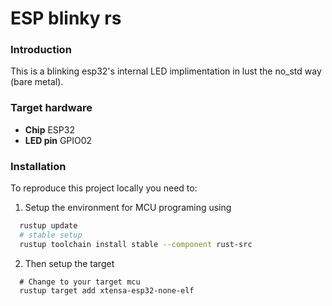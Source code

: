 # ESP blinky rs
### Introduction

This is a blinking esp32's internal LED implimentation in lust the no_std way (bare metal).

### Target hardware
- **Chip** ESP32 
- **LED pin** GPIO02

### Installation 

To reproduce this project locally you need to:

1. Setup the environment for MCU programing using 
  ```sh
    rustup update
    # stable setup
    rustup toolchain install stable --component rust-src
  ```
2. Then setup the target
  ```
    # Change to your target mcu 
    rustup target add xtensa-esp32-none-elf
  ```
